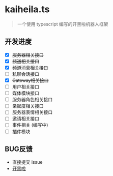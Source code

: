# kaiheila.ts
> 一个使用 typescript 编写的开黑啦机器人框架

## 开发进度
- [x] ~~服务器相关接口~~
- [x] ~~频道相关接口~~
- [x] ~~频道消息相关接口~~
- [ ] 私聊会话接口
- [x] ~~Gateway相关接口~~
- [ ] 用户相关接口
- [ ] 媒体模块接口
- [ ] 服务器角色相关接口
- [ ] 亲密度相关接口
- [ ] 服务器表情相关接口
- [ ] 邀请相关接口
- [ ] 事件相关 (编写中)
- [ ] 插件模块

## BUG反馈
- 直接提交 issue
- [开黑啦](https://kaihei.co/61zvJF)